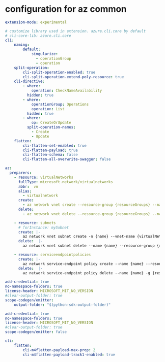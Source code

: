 # configuration for az common
 
``` yaml $(az)
extension-mode: experimental

# customize library used in extension. azure.cli.core by default
# cli-core-lib: azure.cli.core
cli:
    naming:
        default:
            singularize:
              - operationGroup
              - operation
    split-operation:
        cli-split-operation-enabled: true
        cli-split-operation-extend-poly-resource: true
    cli-directive:
        - where:
            operation: CheckNameAvailability
          hidden: true
        - where:
            operationGroup: Operations
            operation: List
          hidden: true
        - where:
            op: CreateOrUpdate
          split-operation-names:
            - Create
            - Update
    flatten:
        cli-flatten-set-enabled: true
        cli-flatten-payload: true
        cli-flatten-schema: false
        cli-flatten-all-overwrite-swagger: false

az:
  preparers:
    - resource: virtualNetworks
      fullType: microsoft.network/virtualnetworks
      abbr:  vn
      alias:
        - virtualnetwork
      create:
        - az network vnet create --resource-group {resourceGroups} --name {name}
      delete:
        - az network vnet delete --resource-group {resourceGroups} --name {name}

    - resource: subnets
      # forInstance: mySubnet
      create: |-
        az network vnet subnet create -n {name} --vnet-name {virtualNetworks} -g {resourceGroups} --address-prefixes "10.0.0.0/21"
      delete:  |-
        az network vnet subnet delete --name {name} --resource-group {resourceGroups} --vnet-name {virtualNetworks}

    - resource: serviceendpointpolicies
      create: |-
        az network service-endpoint policy create --name {name} --resource-group {resourceGroups}
      delete:  |-
        az network service-endpoint policy delete --name {name} -g {resourceGroups}
```
 
``` yaml $(python) && ($(generate-sdk) == 'yes' || ($(target-mode) != 'core' && !$(generate-sdk)))
add-credential: true
no-namespace-folders: true
license-header: MICROSOFT_MIT_NO_VERSION
#clear-output-folder: true
scope-codegen/emitter:
    output-folder: "$(python-sdk-output-folder)"
```


``` yaml $(python) && ($(generate-sdk) == 'no' || ($(target-mode) == 'core' && !$(generate-sdk)))
add-credential: true
no-namespace-folders: true
license-header: MICROSOFT_MIT_NO_VERSION
#clear-output-folder: true
scope-codegen/emitter: false
```

``` yaml $(az) && (($(target-mode) == 'core' && $(compatible-level) != "track2") || ((!$(sdk-flatten) || ($(sdk-flatten) && $(sdk-no-flatten))) && $(compatible-level) == 'track1'))
cli:
    flatten:
        cli-m4flatten-payload-max-prop: 2
        cli-m4flatten-payload-track1-enabled: true
```